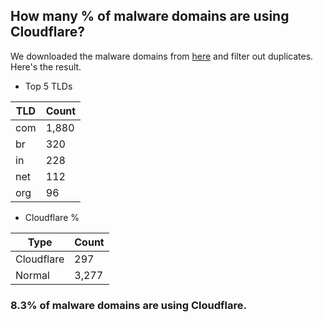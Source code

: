 ## How many % of malware domains are using Cloudflare?


We downloaded the malware domains from [here](https://urlhaus.abuse.ch) and filter out duplicates.
Here's the result.


[//]: # (start replacement)


- Top 5 TLDs

| TLD | Count |
| --- | --- |
| com | 1,880 |
| br | 320 |
| in | 228 |
| net | 112 |
| org | 96 |


- Cloudflare %

| Type | Count |
| --- | --- |
| Cloudflare | 297 |
| Normal | 3,277 |


### 8.3% of malware domains are using Cloudflare.